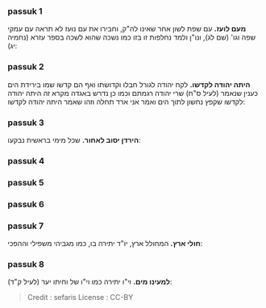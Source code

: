 
### passuk 1
<b>מעם לועז.</b> עם שפת לשון אחר שאינו לה"ק, וחבירו את עם נועז לא תראה עם עמקי שפה וגו' (שם לג), ונו"ן ולמד נחלפות זו בזו כמו נשכה שהוא לשכה בספר עזרא (נחמיה יג):

### passuk 2
<b>היתה יהודה לקדשו.</b> לקח יהודה לגורל חבלו וקדושתו ואף הם קדשו שמו בירידת הים כענין שנאמר (לעיל ס"ח) שרי יהודה רגמתם וכמו כן נדרש באגדה מקרא זה היתה יהודה לקדשו שקפץ נחשון לתוך הים ואמר אני ארד תחלה וזהו שאמר היתה יהודה לקדשו:

### passuk 3
<b>הירדן יסוב לאחור.</b> שכל מימי בראשית נבקעו:

### passuk 4

### passuk 5

### passuk 6

### passuk 7
<b>חולי ארץ.</b> המחולל ארץ, יו"ד יתירה בו, כמו מגביהי משפילי וההפכי:

### passuk 8
<b>למעינו מים.</b> וי"ו יתירה כמו וי"ו של וחיתו יער (לעיל ק"ד):

>Credit : sefaris
>License : CC-BY